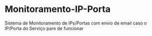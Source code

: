 # Monitoramento-IP-Porta
Sistema de Monitoramento de IPs/Portas com envio de email caso o IP/Porta do Serviço pare de funcionar

